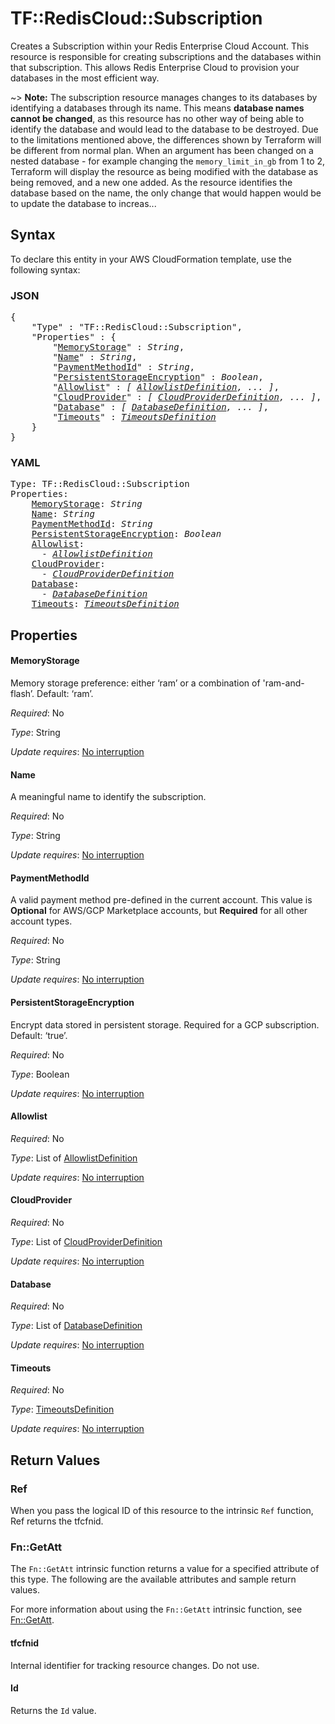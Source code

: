 # TF::RedisCloud::Subscription

Creates a Subscription within your Redis Enterprise Cloud Account.
This resource is responsible for creating subscriptions and the databases within that subscription. 
This allows Redis Enterprise Cloud to provision your databases in the most efficient way.

~> **Note:** The subscription resource manages changes to its databases by identifying a databases through its name.  This means **database names cannot be changed**, as this resource has no other way of being able to identify the database and would lead to the database to be destroyed.
Due to the limitations mentioned above, the differences shown by Terraform will be different from normal plan.
When an argument has been changed on a nested database - for example changing the `memory_limit_in_gb` from 1 to 2, Terraform
will display the resource as being modified with the database as being removed, and a new one added. As the resource
identifies the database based on the name, the only change that would happen would be to update the database to increas...

## Syntax

To declare this entity in your AWS CloudFormation template, use the following syntax:

### JSON

<pre>
{
    "Type" : "TF::RedisCloud::Subscription",
    "Properties" : {
        "<a href="#memorystorage" title="MemoryStorage">MemoryStorage</a>" : <i>String</i>,
        "<a href="#name" title="Name">Name</a>" : <i>String</i>,
        "<a href="#paymentmethodid" title="PaymentMethodId">PaymentMethodId</a>" : <i>String</i>,
        "<a href="#persistentstorageencryption" title="PersistentStorageEncryption">PersistentStorageEncryption</a>" : <i>Boolean</i>,
        "<a href="#allowlist" title="Allowlist">Allowlist</a>" : <i>[ <a href="allowlistdefinition.md">AllowlistDefinition</a>, ... ]</i>,
        "<a href="#cloudprovider" title="CloudProvider">CloudProvider</a>" : <i>[ <a href="cloudproviderdefinition.md">CloudProviderDefinition</a>, ... ]</i>,
        "<a href="#database" title="Database">Database</a>" : <i>[ <a href="databasedefinition.md">DatabaseDefinition</a>, ... ]</i>,
        "<a href="#timeouts" title="Timeouts">Timeouts</a>" : <i><a href="timeoutsdefinition.md">TimeoutsDefinition</a></i>
    }
}
</pre>

### YAML

<pre>
Type: TF::RedisCloud::Subscription
Properties:
    <a href="#memorystorage" title="MemoryStorage">MemoryStorage</a>: <i>String</i>
    <a href="#name" title="Name">Name</a>: <i>String</i>
    <a href="#paymentmethodid" title="PaymentMethodId">PaymentMethodId</a>: <i>String</i>
    <a href="#persistentstorageencryption" title="PersistentStorageEncryption">PersistentStorageEncryption</a>: <i>Boolean</i>
    <a href="#allowlist" title="Allowlist">Allowlist</a>: <i>
      - <a href="allowlistdefinition.md">AllowlistDefinition</a></i>
    <a href="#cloudprovider" title="CloudProvider">CloudProvider</a>: <i>
      - <a href="cloudproviderdefinition.md">CloudProviderDefinition</a></i>
    <a href="#database" title="Database">Database</a>: <i>
      - <a href="databasedefinition.md">DatabaseDefinition</a></i>
    <a href="#timeouts" title="Timeouts">Timeouts</a>: <i><a href="timeoutsdefinition.md">TimeoutsDefinition</a></i>
</pre>

## Properties

#### MemoryStorage

Memory storage preference: either ‘ram’ or a combination of 'ram-and-flash’. Default: ‘ram’.

_Required_: No

_Type_: String

_Update requires_: [No interruption](https://docs.aws.amazon.com/AWSCloudFormation/latest/UserGuide/using-cfn-updating-stacks-update-behaviors.html#update-no-interrupt)

#### Name

A meaningful name to identify the subscription.

_Required_: No

_Type_: String

_Update requires_: [No interruption](https://docs.aws.amazon.com/AWSCloudFormation/latest/UserGuide/using-cfn-updating-stacks-update-behaviors.html#update-no-interrupt)

#### PaymentMethodId

A valid payment method pre-defined in the current account. This value is __Optional__ for AWS/GCP Marketplace accounts, but __Required__ for all other account types.

_Required_: No

_Type_: String

_Update requires_: [No interruption](https://docs.aws.amazon.com/AWSCloudFormation/latest/UserGuide/using-cfn-updating-stacks-update-behaviors.html#update-no-interrupt)

#### PersistentStorageEncryption

Encrypt data stored in persistent storage. Required for a GCP subscription. Default: ‘true’.

_Required_: No

_Type_: Boolean

_Update requires_: [No interruption](https://docs.aws.amazon.com/AWSCloudFormation/latest/UserGuide/using-cfn-updating-stacks-update-behaviors.html#update-no-interrupt)

#### Allowlist

_Required_: No

_Type_: List of <a href="allowlistdefinition.md">AllowlistDefinition</a>

_Update requires_: [No interruption](https://docs.aws.amazon.com/AWSCloudFormation/latest/UserGuide/using-cfn-updating-stacks-update-behaviors.html#update-no-interrupt)

#### CloudProvider

_Required_: No

_Type_: List of <a href="cloudproviderdefinition.md">CloudProviderDefinition</a>

_Update requires_: [No interruption](https://docs.aws.amazon.com/AWSCloudFormation/latest/UserGuide/using-cfn-updating-stacks-update-behaviors.html#update-no-interrupt)

#### Database

_Required_: No

_Type_: List of <a href="databasedefinition.md">DatabaseDefinition</a>

_Update requires_: [No interruption](https://docs.aws.amazon.com/AWSCloudFormation/latest/UserGuide/using-cfn-updating-stacks-update-behaviors.html#update-no-interrupt)

#### Timeouts

_Required_: No

_Type_: <a href="timeoutsdefinition.md">TimeoutsDefinition</a>

_Update requires_: [No interruption](https://docs.aws.amazon.com/AWSCloudFormation/latest/UserGuide/using-cfn-updating-stacks-update-behaviors.html#update-no-interrupt)

## Return Values

### Ref

When you pass the logical ID of this resource to the intrinsic `Ref` function, Ref returns the tfcfnid.

### Fn::GetAtt

The `Fn::GetAtt` intrinsic function returns a value for a specified attribute of this type. The following are the available attributes and sample return values.

For more information about using the `Fn::GetAtt` intrinsic function, see [Fn::GetAtt](https://docs.aws.amazon.com/AWSCloudFormation/latest/UserGuide/intrinsic-function-reference-getatt.html).

#### tfcfnid

Internal identifier for tracking resource changes. Do not use.

#### Id

Returns the <code>Id</code> value.

